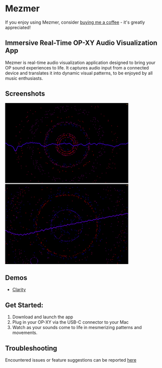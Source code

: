 # Mezmer

If you enjoy using Mezmer, consider [buying me a coffee](https://ko-fi.com/iad_draws) - it's greatly appreciated!

## Immersive Real-Time OP-XY Audio Visualization App

Mezmer is real-time audio visualization application designed to bring your OP sound experiences to life. It captures audio input from a connected device and translates it into dynamic visual patterns, to be enjoyed by all music enthusiasts.

## Screenshots
![Image](/assets/images/sn1.png)
![Image](/assets/images/sn2.png)


## Demos
* [Clarity](https://www.youtube.com/watch?v=h8vn7rmbdxk)

## Get Started:
1. Download and launch the app
2. Plug in your OP-XY via the USB-C connector to your Mac
3. Watch as your sounds come to life in mesmerizing patterns and movements.

## Troubleshooting
Encountered issues or feature suggestions can be reported [here](https://github.com/idroz/mezmer-app/issues)